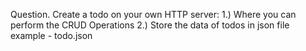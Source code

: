 Question. Create a todo on your own HTTP server:
1.) Where you can perform the CRUD Operations
2.) Store the data of todos in json file example - todo.json
